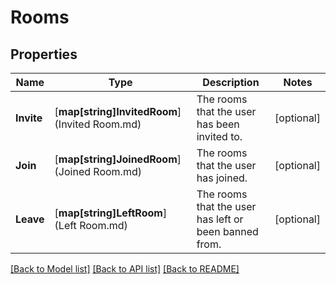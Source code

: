 # Rooms

## Properties

Name | Type | Description | Notes
------------ | ------------- | ------------- | -------------
**Invite** | [**map[string]InvitedRoom**](Invited Room.md) | The rooms that the user has been invited to. | [optional] 
**Join** | [**map[string]JoinedRoom**](Joined Room.md) | The rooms that the user has joined. | [optional] 
**Leave** | [**map[string]LeftRoom**](Left Room.md) | The rooms that the user has left or been banned from. | [optional] 

[[Back to Model list]](../README.md#documentation-for-models) [[Back to API list]](../README.md#documentation-for-api-endpoints) [[Back to README]](../README.md)


